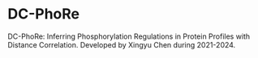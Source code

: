 # DC-PhoRe
DC-PhoRe: Inferring Phosphorylation Regulations in Protein Profiles with Distance Correlation. Developed by Xingyu Chen during 2021-2024.
